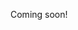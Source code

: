 
<!-----------------------------------------------------------------------------

- What is "computational chaos"?
- What is the intersection of chaos and information theory?
- What is the intersection of chaos and computing?

------------------------------------------------------------------------------>

Coming soon!
